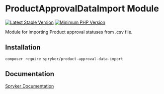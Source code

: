 # ProductApprovalDataImport Module
[![Latest Stable Version](https://poser.pugx.org/spryker/product-approval-data-import/v/stable.svg)](https://packagist.org/packages/spryker/product-approval-data-import)
[![Minimum PHP Version](https://img.shields.io/badge/php-%3E%3D%207.4-8892BF.svg)](https://php.net/)

Module for importing Product approval statuses from .csv file.

## Installation

```
composer require spryker/product-approval-data-import
```

## Documentation

[Spryker Documentation](https://academy.spryker.com/developing_with_spryker/module_guide/modules.html)
